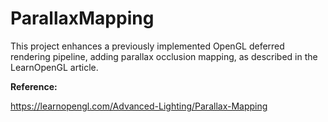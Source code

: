 # ParallaxMapping

This project enhances a previously implemented OpenGL deferred rendering pipeline, adding parallax occlusion mapping, as described in the LearnOpenGL article.

**Reference:**

https://learnopengl.com/Advanced-Lighting/Parallax-Mapping
